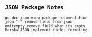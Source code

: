 ## ```JSON Package Notes```

```	 
go doc json view package documentation
json:"-" remove field from json
omitempty remove field when its empty
MarshalJSON implement fields formating
```